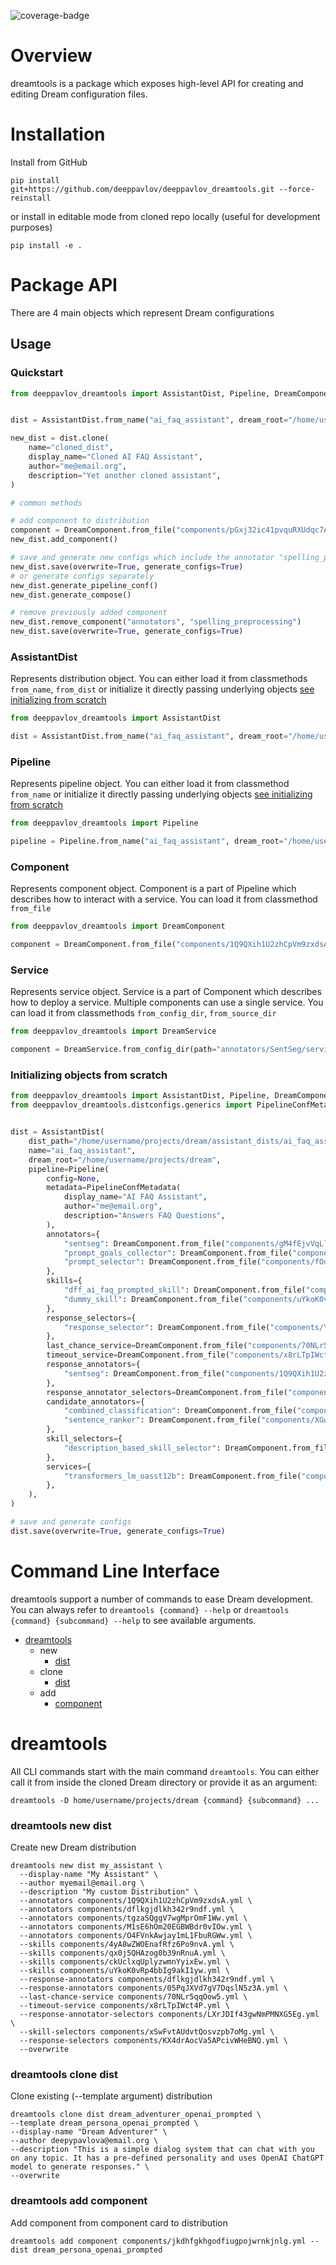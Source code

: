 ![coverage-badge](report/coverage.svg)
# Overview
dreamtools is a package which exposes high-level API for creating and editing Dream configuration files.

# Installation
Install from GitHub
```
pip install git+https://github.com/deeppavlov/deeppavlov_dreamtools.git --force-reinstall
```

or install in editable mode from cloned repo locally (useful for development purposes)
```
pip install -e .
```


# Package API
There are 4 main objects which represent Dream configurations

## Usage

### Quickstart
```python
from deeppavlov_dreamtools import AssistantDist, Pipeline, DreamComponent, DreamService


dist = AssistantDist.from_name("ai_faq_assistant", dream_root="/home/username/projects/dream")

new_dist = dist.clone(
    name="cloned_dist",
    display_name="Cloned AI FAQ Assistant",
    author="me@email.org",
    description="Yet another cloned assistant",
)

# common methods

# add component to distribution
component = DreamComponent.from_file("components/pGxj32ic41pvquRXUdqc7A.yml", dream_root="/home/username/projects/dream")
new_dist.add_component()

# save and generate new configs which include the annotator "spelling_preprocessing" added earlier
new_dist.save(overwrite=True, generate_configs=True)
# or generate configs separately
new_dist.generate_pipeline_conf()
new_dist.generate_compose()

# remove previously added component
new_dist.remove_component("annotators", "spelling_preprocessing")
new_dist.save(overwrite=True, generate_configs=True)
```
### AssistantDist
Represents distribution object.
You can either load it from classmethods `from_name`, `from_dist`
or initialize it directly passing underlying objects [see initializing from scratch](#Initializing-objects-from-scratch)

```python
from deeppavlov_dreamtools import AssistantDist

dist = AssistantDist.from_name("ai_faq_assistant", dream_root="/home/username/projects/dream")
```

### Pipeline
Represents pipeline object.
You can either load it from classmethod `from_name`
or initialize it directly passing underlying objects [see initializing from scratch](#Initializing-objects-from-scratch)

```python
from deeppavlov_dreamtools import Pipeline

pipeline = Pipeline.from_name("ai_faq_assistant", dream_root="/home/username/projects/dream")
```

### Component
Represents component object. Component is a part of Pipeline which describes how to interact with a service.
You can load it from classmethod `from_file`
```python
from deeppavlov_dreamtools import DreamComponent

component = DreamComponent.from_file("components/1Q9QXih1U2zhCpVm9zxdsA.yml", dream_root="/home/username/projects/dream")
```


### Service
Represents service object. Service is a part of Component which describes how to deploy a service.
Multiple components can use a single service.
You can load it from classmethods `from_config_dir`, `from_source_dir`
```python
from deeppavlov_dreamtools import DreamService

component = DreamService.from_config_dir(path="annotators/SentSeg/service_configs/sentseg", dream_root="/home/username/projects/dream")
```


### Initializing objects from scratch
```python
from deeppavlov_dreamtools import AssistantDist, Pipeline, DreamComponent, DreamService
from deeppavlov_dreamtools.distconfigs.generics import PipelineConfMetadata


dist = AssistantDist(
    dist_path="/home/username/projects/dream/assistant_dists/ai_faq_assistant",
    name="ai_faq_assistant",
    dream_root="/home/username/projects/dream",
    pipeline=Pipeline(
        config=None,
        metadata=PipelineConfMetadata(
            display_name="AI FAQ Assistant",
            author="me@email.org",
            description="Answers FAQ Questions",
        ),
        annotators={
            "sentseg": DreamComponent.from_file("components/gM4fEjvVqLlSRRRkQfds2g.yml", "/home/username/projects/dream"),
            "prompt_goals_collector": DreamComponent.from_file("components/fOud1KbT6qhY.yml", "/home/username/projects/dream"),
            "prompt_selector": DreamComponent.from_file("components/fOud1KbT6qhY.yml", "/home/username/projects/dream"),
        },
        skills={
            "dff_ai_faq_prompted_skill": DreamComponent.from_file("components/sQjaqWKJjVWjVEIbNuA.yml", "/home/username/projects/dream"),
            "dummy_skill": DreamComponent.from_file("components/uYkoK0vRp4bbIg9akI1yw.yml", "/home/username/projects/dream"),
        },
        response_selectors={
            "response_selector": DreamComponent.from_file("components/YJzc7NwGrLmKp6gfZJh7X1.yml", "/home/username/projects/dream")
        },
        last_chance_service=DreamComponent.from_file("components/70NLr5qqOow5.yml", "/home/username/projects/dream"),
        timeout_service=DreamComponent.from_file("components/x8rLTpIWct4P.yml", "/home/username/projects/dream"),
        response_annotators={
            "sentseg": DreamComponent.from_file("components/1Q9QXih1U2zhCpVm9zxdsA.yml", "/home/username/projects/dream"),
        },
        response_annotator_selectors=DreamComponent.from_file("components/LXrJDIf43gwNmPMNXG5Eg.yml", "/home/username/projects/dream"),
        candidate_annotators={
            "combined_classification": DreamComponent.from_file("components/PbLNvh4hrvs47rPaf2bfYQ.yml", "/home/username/projects/dream"),
            "sentence_ranker": DreamComponent.from_file("components/XGwmAHtAOu0NDqqG3QCJw.yml", "/home/username/projects/dream"),
        },
        skill_selectors={
            "description_based_skill_selector": DreamComponent.from_file("components/dfsw4bji8bgjq2.yml", "/home/username/projects/dream"),
        },
        services={
            "transformers_lm_oasst12b": DreamComponent.from_file("component/sdkajfhsidhf8wfjh2ornfkle.yml", "/home/username/projects/dream")
        },
    ),
)

# save and generate configs
dist.save(overwrite=True, generate_configs=True)
```

# Command Line Interface
dreamtools support a number of commands to ease Dream development.
You can always refer to
`dreamtools {command} --help`
or
`dreamtools {command} {subcommand} --help`
to see available arguments.

- [dreamtools](#dreamtools)
  - new
    - [dist](#dreamtools-new-dist)
  - clone
    - [dist](#dreamtools-clone-dist)
  - add
    - [component](#dreamtools-add-component)

# dreamtools
All CLI commands start with the main command `dreamtools`.
You can either call it from inside the cloned Dream directory or provide it as an argument:

```
dreamtools -D home/username/projects/dream {command} {subcommand} ...
```

### dreamtools new dist
Create new Dream distribution

```
dreamtools new dist my_assistant \
  --display-name "My Assistant" \
  --author myemail@email.org \
  --description "My custom Distribution" \
  --annotators components/1Q9QXih1U2zhCpVm9zxdsA.yml \
  --annotators components/dflkgjdlkh342r9ndf.yml \
  --annotators components/tgzaSQggV7wgMprOmF1Ww.yml \
  --annotators components/M1sE6hOm20EGBWBdr0vIOw.yml \
  --annotators components/O4FVnkAwjay1mL1FbuRGWw.yml \
  --skills components/4yA8wZWOEnafRfz6Po9nvA.yml \
  --skills components/qx0j5QHAzog0b39nRnuA.yml \
  --skills components/ckUclxqUplyzwmnYyixEw.yml \
  --skills components/uYkoK0vRp4bbIg9akI1yw.yml \
  --response-annotators components/dflkgjdlkh342r9ndf.yml \
  --response-annotators components/05PqJXVd7gV7DqslN5z3A.yml \
  --last-chance-service components/70NLr5qqOow5.yml \
  --timeout-service components/x8rLTpIWct4P.yml \
  --response-annotator-selectors components/LXrJDIf43gwNmPMNXG5Eg.yml \
  --skill-selectors components/xSwFvtAUdvtQosvzpb7oMg.yml \
  --response-selectors components/KX4drAocVa5APcivWHeBNQ.yml \
  --overwrite
```


### dreamtools clone dist
Clone existing (--template argument) distribution

```
dreamtools clone dist dream_adventurer_openai_prompted \
--template dream_persona_openai_prompted \
--display-name "Dream Adventurer" \
--author deepypavlova@email.org \
--description "This is a simple dialog system that can chat with you on any topic. It has a pre-defined personality and uses OpenAI ChatGPT model to generate responses." \
--overwrite
```


### dreamtools add component
Add component from component card to distribution

```
dreamtools add component components/jkdhfgkhgodfiugpojwrnkjnlg.yml --dist dream_persona_openai_prompted
```
